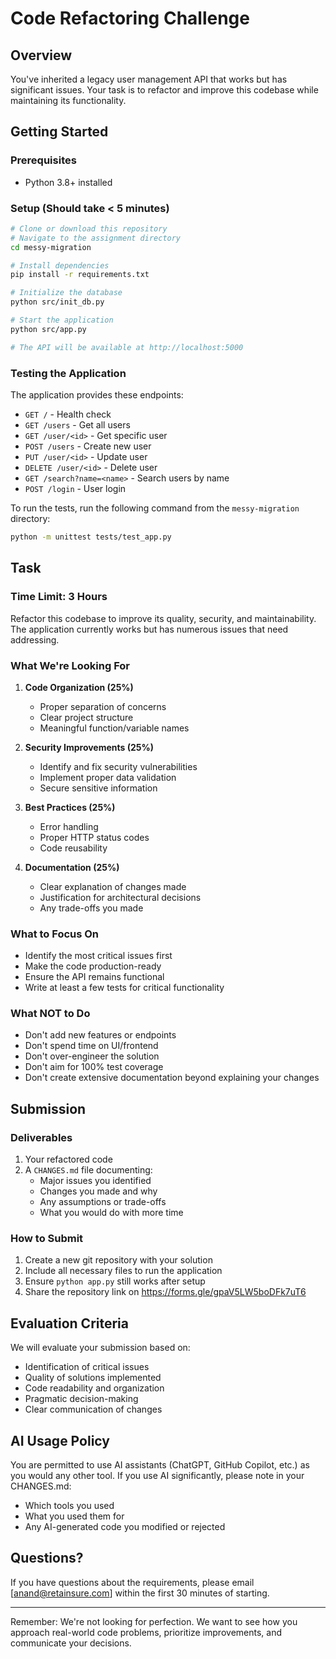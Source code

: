 # Code Refactoring Challenge

## Overview
You've inherited a legacy user management API that works but has significant issues. Your task is to refactor and improve this codebase while maintaining its functionality.

## Getting Started

### Prerequisites
- Python 3.8+ installed

### Setup (Should take < 5 minutes)
```bash
# Clone or download this repository
# Navigate to the assignment directory
cd messy-migration

# Install dependencies
pip install -r requirements.txt

# Initialize the database
python src/init_db.py

# Start the application
python src/app.py

# The API will be available at http://localhost:5000
```

### Testing the Application
The application provides these endpoints:
- `GET /` - Health check
- `GET /users` - Get all users
- `GET /user/<id>` - Get specific user
- `POST /users` - Create new user
- `PUT /user/<id>` - Update user
- `DELETE /user/<id>` - Delete user
- `GET /search?name=<name>` - Search users by name
- `POST /login` - User login

To run the tests, run the following command from the `messy-migration` directory:
```bash
python -m unittest tests/test_app.py
```

## Task

### Time Limit: 3 Hours

Refactor this codebase to improve its quality, security, and maintainability. The application currently works but has numerous issues that need addressing.

### What We're Looking For

1. **Code Organization (25%)**
   - Proper separation of concerns
   - Clear project structure
   - Meaningful function/variable names

2. **Security Improvements (25%)**
   - Identify and fix security vulnerabilities
   - Implement proper data validation
   - Secure sensitive information

3. **Best Practices (25%)**
   - Error handling
   - Proper HTTP status codes
   - Code reusability

4. **Documentation (25%)**
   - Clear explanation of changes made
   - Justification for architectural decisions
   - Any trade-offs you made

### What to Focus On
- Identify the most critical issues first
- Make the code production-ready
- Ensure the API remains functional
- Write at least a few tests for critical functionality

### What NOT to Do
- Don't add new features or endpoints
- Don't spend time on UI/frontend
- Don't over-engineer the solution
- Don't aim for 100% test coverage
- Don't create extensive documentation beyond explaining your changes

## Submission

### Deliverables
1. Your refactored code
2. A `CHANGES.md` file documenting:
   - Major issues you identified
   - Changes you made and why
   - Any assumptions or trade-offs
   - What you would do with more time

### How to Submit
1. Create a new git repository with your solution
2. Include all necessary files to run the application
3. Ensure `python app.py` still works after setup
4. Share the repository link on https://forms.gle/gpaV5LW5boDFk7uT6

## Evaluation Criteria

We will evaluate your submission based on:
- Identification of critical issues
- Quality of solutions implemented
- Code readability and organization
- Pragmatic decision-making
- Clear communication of changes

## AI Usage Policy

You are permitted to use AI assistants (ChatGPT, GitHub Copilot, etc.) as you would any other tool. If you use AI significantly, please note in your CHANGES.md:
- Which tools you used
- What you used them for
- Any AI-generated code you modified or rejected

## Questions?

If you have questions about the requirements, please email [anand@retainsure.com] within the first 30 minutes of starting.

---

Remember: We're not looking for perfection. We want to see how you approach real-world code problems, prioritize improvements, and communicate your decisions.

